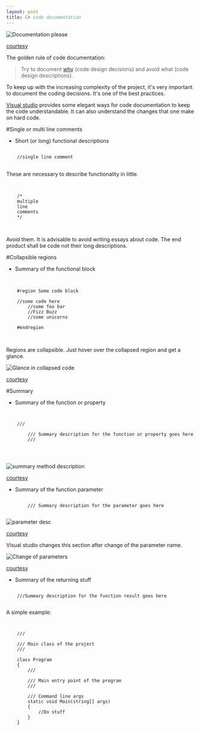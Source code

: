 ```yaml
---
layout: post
title: C# code documentation
---
```


![Documentation please](http://www.webpal.net/blog/wp-content/uploads/2011/11/clutter_cartoon_3.png)

[courtesy](http://www.webpal.net/blog/tag/document-management-2/)

The golden rule of code documentation:

> Try to document [why](http://stackoverflow.com/a/4929769) (code design decisions) and avoid what (code design descriptions).

To keep up with the increasing complexity of the project, it's very important to document the coding decisions. It's one of the best practices.

[Visual studio](https://www.visualstudio.com/) provides some elegant ways for code documentation to keep the code understandable. It can also understand the changes that one make on hard code.

#Single or multi line comments

 - Short (or long) functional descriptions

<pre>
<code class="csharp">
	//single line comment
</code>
</pre>

These are necessary to describe functionality in little.

<pre>
  <code class="csharp">
	
	/*
	multiple
	line
	comments
	*/
	
</code>
</pre>

Avoid them. It is advisable to avoid writing essays about code. The end product shall be code not their long descriptions.

#Collapsible regions

 - Summary of the functional block

<pre>
  <code class="csharp">
	
	#region Some code block

	//some code here
    	//some foo bar
    	//Fizz Buzz
    	//some unicorns
    
	#endregion
    
</code>
</pre>


Regions are collapsible. Just hover over the collapsed region and get a glance.

![Glance in collapsed code](http://imgur.com/wsEL9yo)

[courtesy](http://imgur.com/)

#Summary

 - Summary of the function or property

<pre>
<code class="csharp">
	
	/// <summary>
        /// Summary description for the function or property goes here
        /// </summary>
        
     </code>
</pre>

![summary method description](http://imgur.com/ksUWv5O)

[courtesy](http://imgur.com/)

 - Summary of the function parameter

<pre>
<code class="csharp">
        /// <param name="TestParameter">Summary description for the parameter goes here</param>
     </code>
</pre>

![parameter desc](http://imgur.com/zwKtSLt)

[courtesy](http://imgur.com/)

Visual studio changes this section after change of the parameter name.

![Change of parameters](http://imgur.com/5RWuBMJ)

[courtesy](http://imgur.com/)

 - Summary of the returning stuff

<pre>
<code class="csharp">
	///<returns>Summary description for the function result goes here</returns>
   </code>
</pre>

A simple example:

<pre>
<code class="csharp">

    /// <summary>
    /// Main class of the project
    /// </summary>
    class Program
    {
        /// <summary>
        /// Main entry point of the program
        /// </summary>
        /// <param name="args">Command line args</param>
        static void Main(string[] args)
        {
            //Do stuff
        }
    }
    
</code>
</pre>

